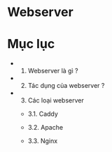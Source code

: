 Webserver
=================================

# Mục lục
 
  - 1. Webserver là gì ?

  - 2. Tác dụng của webserver ?

  - 3. Các loại webserver

    - 3.1. Caddy

    - 3.2. Apache

    - 3.3. Nginx